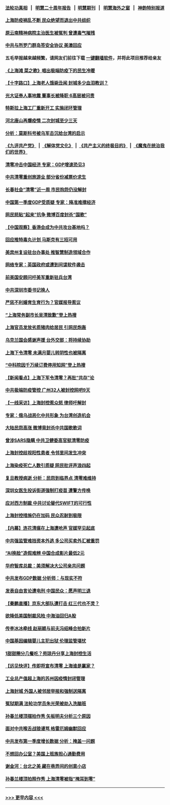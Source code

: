 #### [法轮功真相](https://github.com/gfw-breaker/truth/blob/master/README.md?t=0) &nbsp;&nbsp;|&nbsp;&nbsp; [明慧二十周年报告](https://github.com/gfw-breaker/mh-reports/blob/master/README.md?t=0) &nbsp;&nbsp;|&nbsp;&nbsp;[明慧期刊](https://github.com/gfw-breaker/mh-qikan) &nbsp;&nbsp;|&nbsp;&nbsp; [明慧海外之窗](https://github.com/gfw-breaker/mh-news/blob/master/README.md?t=0) &nbsp;&nbsp;|&nbsp;&nbsp; [神韵特别报道](https://github.com/gfw-breaker/mh-news/blob/master/shenyun.md?t=0)
#### [上海防疫祸乱不断 民众绝望而退出中共组织](../pages/nsc413/n13715295.md?t=04200651) 
#### [原云南精神病院主治医生被冤判 曾遭毒气摧残](../pages/nsc413/n13714548.md?t=04200651) 
#### [中共与所罗门群岛签安全协议 美澳回应](../pages/nsc413/n13715535.md?t=04200651) 
#### 五毛举报越来越频繁，请网友们前往下载 [一键翻墙软件](https://github.com/gfw-breaker/ssr-accounts)，并将此项目推荐给亲友
#### [《上海滩 菜之歌》唱出极端防疫下的民生冷暖](../pages/nsc413/n13715494.md?t=04200651) 
#### [【十字路口】上海老人饿毙丑闻 封城多少血泪教训？](../pages/nsc413/n13715309.md?t=04200651) 
#### [光大证券人事地震 董事长被降职 6高层被问责](../pages/nsc413/n13715482.md?t=04200651) 
#### [特斯拉上海工厂重新开工 实施闭环管理](../pages/nsc413/n13715484.md?t=04200651) 
#### [河北唐山再爆疫情 二次封城至少三天](../pages/nsc413/n13715457.md?t=04200651) 
#### [分析：莫斯科号被乌军击沉给台湾的启示](../pages/nsc413/n13715464.md?t=04200651) 
#### [《九评共产党》](https://github.com/begood0513/9ping.md/blob/master/README.md) &nbsp;|&nbsp; [《解体党文化》](../../../../jtdwh.md/blob/master/README.md)  &nbsp;|&nbsp; [《共产主义的终极目的》](../../../../gczydzjmd.md/blob/master/README.md) &nbsp;|&nbsp; [《魔鬼在统治我们的世界》](../../../../mgztzwmdsj.md/blob/master/README.md) 
#### [清零冲击中国经济 专家：GDP增速恐见3](../pages/nsc413/n13715497.md?t=04200651) 
#### [中共清零重创旅游业 部分省份减票价求生](../pages/nsc413/n13715486.md?t=04200651) 
#### [长春社会“清零”近一周 市民抱怨仍没解封](../pages/nsc413/n13715416.md?t=04200651) 
#### [中国第一季度GDP受质疑 专家：降准难撑经济](../pages/nsc413/n13715463.md?t=04200651) 
#### [网民怒贴“起来”抗争 微博百度封杀“国歌”](../pages/nsc413/n13715362.md?t=04200651) 
#### [【中国观察】香港会成为中共攻台基地吗？](../pages/nsc413/n13715408.md?t=04200651) 
#### [回应推特毒丸计划 马斯克有三招可用](../pages/nsc413/n13715301.md?t=04200651) 
#### [美宾州复设驻台办事处 推智慧制造领域合作](../pages/nsc413/n13715229.md?t=04200651) 
#### [网络专家：英国政府或遭到间谍软件袭击](../pages/nsc413/n13715407.md?t=04200651) 
#### [前美国安顾问吁美军重新驻兵台湾](../pages/nsc413/n13715311.md?t=04200651) 
#### [中共深圳市委书记换人](../pages/nsc413/n13715259.md?t=04200651) 
#### [严惩不利婚育生育行为？官媒报导惹议](../pages/nsc413/n13715264.md?t=04200651) 
#### [“上海常务副市长吴清致歉”登上热搜](../pages/nsc413/n13715248.md?t=04200651) 
#### [上海官员发放劣质猪肉给居民 引网民炮轰](../pages/nsc413/n13715242.md?t=04200651) 
#### [乌克兰国会感谢声援 台外交部：将持续协助](../pages/nsc413/n13715139.md?t=04200651) 
#### [上海下令清零 未满月婴儿转阴性也被隔离](../pages/nsc413/n13715140.md?t=04200651) 
#### [“中科院因千万续订费停用知网”登上热搜](../pages/nsc413/n13715191.md?t=04200651) 
#### [【新闻看点】上海下军令清零？再批“共存”论](../pages/nsc413/n13714788.md?t=04200651) 
#### [中共极端防疫管控 广州32人被封控网吧9天](../pages/nsc413/n13715146.md?t=04200651) 
#### [【一线采访】上海封控惹众怒 律师吁解封](../pages/nsc413/n13715132.md?t=04200651) 
#### [专家：俄乌战恶化中共形象 为台湾创造机会](../pages/nsc413/n13714984.md?t=04200651) 
#### [大陆民怨高涨 微博竟封杀中共国歌歌词](../pages/nsc413/n13715089.md?t=04200651) 
#### [曾涉SARS隐瞒 中共卫健委高官挺清零防疫](../pages/nsc413/n13714924.md?t=04200651) 
#### [上海封控歧视阳性患者 令邻里间发生冲突](../pages/nsc413/n13714773.md?t=04200651) 
#### [上海染疫死亡人数引质疑 网民批评声浪四起](../pages/nsc413/n13714992.md?t=04200651) 
#### [复旦教授病逝 分析：民怨到临界点 清零难维持](../pages/nsc413/n13714878.md?t=04200651) 
#### [深圳女医生投诉街道强制打疫苗 遭警方传唤](../pages/nsc413/n13714985.md?t=04200651) 
#### [应对西方制裁 中共讨论替代SWIFT的可行性](../pages/nsc413/n13714961.md?t=04200651) 
#### [上海封控措施仍在加码 民众忍耐到极限](../pages/nsc413/n13714800.md?t=04200651) 
#### [【内幕】连花清瘟在上海遭呛声 官媒罕见起底](../pages/nsc413/n13714674.md?t=04200651) 
#### [中共强监管难挡资本外逃 多公司买卖外汇被重罚](../pages/nsc413/n13714794.md?t=04200651) 
#### [“AI换脸”造假难辨 中国合成影片最低2元](../pages/nsc413/n13714947.md?t=04200651) 
#### [华府智库总裁：美须解决大公司亲共问题](../pages/nsc413/n13714811.md?t=04200651) 
#### [中共发布GDP数据 分析师：与现实不符](../pages/nsc413/n13714759.md?t=04200651) 
#### [发表自由言论遭电刑 中国民众：愿声明三退](../pages/nsc413/n13714864.md?t=04200651) 
#### [【秦鹏直播】京东大部队遭打击 红三代也不灵？](../pages/nsc413/n13714783.md?t=04200651) 
#### [欲降低美国制裁风险 中海油回归A股](../pages/nsc413/n13714807.md?t=04200651) 
#### [传李冰冰牵线 赵丽颖与前夫冯绍峰合拍新片](../pages/nsc413/n13714775.md?t=04200651) 
#### [中国基因编辑婴儿主犯出狱 伦理监管堪忧](../pages/nsc413/n13714830.md?t=04200651) 
#### [1甜甜圈分几餐吃？苑琼丹分享上海封控生活](../pages/nsc413/n13714748.md?t=04200651) 
#### [【远见快评】传即将宣布清零 上海谁是赢家？](../pages/nsc413/n13714779.md?t=04200651) 
#### [工业总产值超上海的苏州因疫情封闭管理](../pages/nsc413/n13714802.md?t=04200651) 
#### [上海封城 外国人被邻居举报和强制送隔离](../pages/nsc413/n13714751.md?t=04200651) 
#### [冤狱期满 法轮功学员朱光荣被劫入洗脑班](../pages/nsc413/n13708358.md?t=04200651) 
#### [孙春兰楼顶摆拍作秀 矢板明夫分析三个原因](../pages/nsc413/n13714699.md?t=04200651) 
#### [面对中共喉舌战狼谩骂 格雷厄姆幽默回应](../pages/nsc413/n13714715.md?t=04200651) 
#### [中共发布第一季度增长数据 分析：掩盖一问题](../pages/nsc413/n13714690.md?t=04200651) 
#### [不想回办公室？美国上班族担心通勤费用](../pages/nsc413/n13714693.md?t=04200651) 
#### [谢金河：台北之美 藏在巷弄间的创意小店](../pages/nsc413/n13714426.md?t=04200651) 
#### [孙春兰楼顶拍照作秀 上海清零被指“掩耳到零”](../pages/nsc413/n13714532.md?t=04200651) 

----
#### [ >>> 更早内容 <<< ](../indexes/nsc413-earlier.md)
